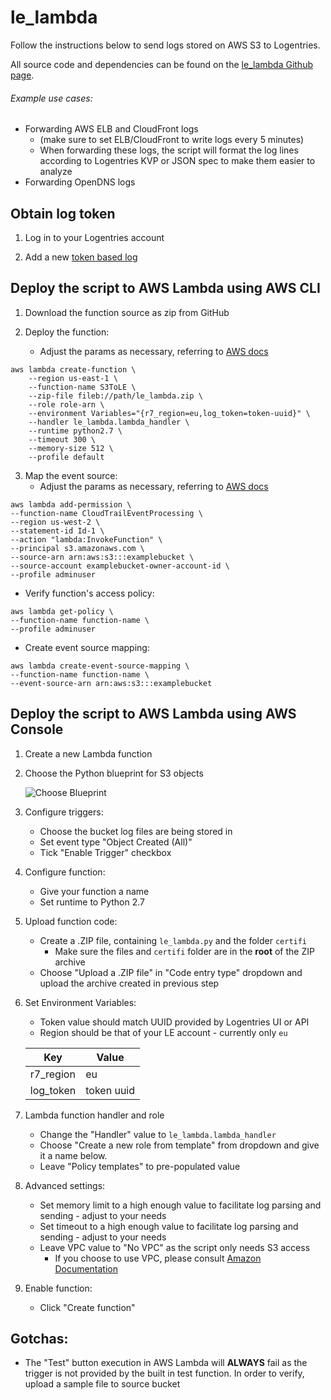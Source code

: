 # le_lambda
Follow the instructions below to send logs stored on AWS S3 to Logentries.

All source code and dependencies can be found on the [le_lambda Github page](https://github.com/logentries/le_lambda).

###### Example use cases:
* Forwarding AWS ELB and CloudFront logs
  * (make sure to set ELB/CloudFront to write logs every 5 minutes)
  * When forwarding these logs, the script will format the log lines according to Logentries KVP or JSON spec to make them easier to analyze
* Forwarding OpenDNS logs

## Obtain log token
1. Log in to your Logentries account

2. Add a new [token based log](https://logentries.com/doc/input-token/)

## Deploy the script to AWS Lambda using AWS CLI

1. Download the function source as zip from GitHub

2. Deploy the function:
   * Adjust the params as necessary, referring to [AWS docs](http://docs.aws.amazon.com/cli/latest/reference/lambda/create-function.html)

```
aws lambda create-function \
    --region us-east-1 \
    --function-name S3ToLE \
    --zip-file fileb://path/le_lambda.zip \
    --role role-arn \
    --environment Variables="{r7_region=eu,log_token=token-uuid}" \
    --handler le_lambda.lambda_handler \
    --runtime python2.7 \
    --timeout 300 \
    --memory-size 512 \
    --profile default
```

3. Map the event source:
   * Adjust the params as necessary, referring to [AWS docs](http://docs.aws.amazon.com/lambda/latest/dg/with-cloudtrail-example-configure-event-source.html)

```
aws lambda add-permission \
--function-name CloudTrailEventProcessing \
--region us-west-2 \
--statement-id Id-1 \
--action "lambda:InvokeFunction" \
--principal s3.amazonaws.com \
--source-arn arn:aws:s3:::examplebucket \
--source-account examplebucket-owner-account-id \
--profile adminuser
```
   * Verify function's access policy:
```
aws lambda get-policy \
--function-name function-name \
--profile adminuser
```

   * Create event source mapping:

```
aws lambda create-event-source-mapping \
--function-name function-name \
--event-source-arn arn:aws:s3:::examplebucket
```


## Deploy the script to AWS Lambda using AWS Console
1. Create a new Lambda function

2. Choose the Python blueprint for S3 objects

   ![Choose Blueprint](https://raw.githubusercontent.com/logentries/le_lambda/master/doc/step2.png)

3. Configure triggers:
   * Choose the bucket log files are being stored in
   * Set event type "Object Created (All)"
   * Tick "Enable Trigger" checkbox

4. Configure function:
   * Give your function a name
   * Set runtime to Python 2.7

5. Upload function code:
   * Create a .ZIP file, containing ```le_lambda.py``` and the folder ```certifi```
     * Make sure the files and ```certifi``` folder are in the **root** of the ZIP archive
   * Choose "Upload a .ZIP file" in "Code entry type" dropdown and upload the archive created in previous step

6. Set Environment Variables:
   * Token value should match UUID provided by Logentries UI or API
   * Region should be that of your LE account - currently only ```eu```

   | Key       | Value      |
   |-----------|------------|
   | r7_region | eu         |
   | log_token | token uuid |

7. Lambda function handler and role
   * Change the "Handler" value to ```le_lambda.lambda_handler```
   * Choose "Create a new role from template" from dropdown and give it a name below.
   * Leave "Policy templates" to pre-populated value

8. Advanced settings:
   * Set memory limit to a high enough value to facilitate log parsing and sending - adjust to your needs
   * Set timeout to a high enough value to facilitate log parsing and sending - adjust to your needs
   * Leave VPC value to "No VPC" as the script only needs S3 access
     * If you choose to use VPC, please consult [Amazon Documentation](http://docs.aws.amazon.com/lambda/latest/dg/vpc.html)

9. Enable function:
   * Click "Create function"

## Gotchas:
   * The "Test" button execution in AWS Lambda will **ALWAYS** fail as the trigger is not provided by the built in test function. In order to verify, upload a sample file to source bucket
